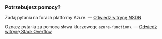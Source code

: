 ### Potrzebujesz pomocy?

Zadaj pytania na forach platformy Azure. — [Odwiedź witrynę MSDN](http://go.microsoft.com/fwlink/?LinkId=780719)

Oznacz pytania za pomocą słowa kluczowego `azure-functions`. — [Odwiedź witrynę Stack Overflow](http://stackoverflow.com/questions/tagged/azure-functions)


<!--HONumber=Jun16_HO2-->


